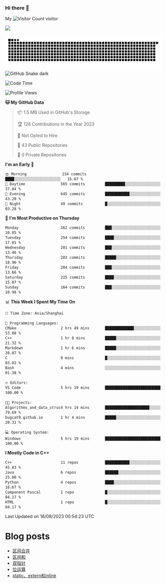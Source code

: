 ### Hi there 👋

My ![Visitor Count](https://profile-counter.glitch.me/bugcat9/count.svg) visitor
<!--
**bugcat9/bugcat9** is a ✨ _special_ ✨ repository because its `README.md` (this file) appears on your GitHub profile.

Here are some ideas to get you started:

- 🔭 I’m currently working on ...
- 🌱 I’m currently learning ...
- 👯 I’m looking to collaborate on ...
- 🤔 I’m looking for help with ...
- 💬 Ask me about ...
- 📫 How to reach me: ...
- 😄 Pronouns: ...
- ⚡ Fun fact: ...
-->
![](https://github-readme-stats.vercel.app/api?username=bugcat9)

![GitHub Snake Light](https://raw.githubusercontent.com/bugcat9/bugcat9/output/github-contribution-grid-snake.svg#gh-light-mode-only)
![GitHub Snake dark](github-snake-dark.svg#gh-dark-mode-only)


<!--START_SECTION:waka-->
![Code Time](http://img.shields.io/badge/Code%20Time-880%20hrs%202%20mins-blue)

![Profile Views](http://img.shields.io/badge/Profile%20Views-5-blue)

**🐱 My GitHub Data** 

> 📦 1.5 MB Used in GitHub's Storage 
 > 
> 🏆 128 Contributions in the Year 2023
 > 
> 🚫 Not Opted to Hire
 > 
> 📜 43 Public Repositories 
 > 
> 🔑 0 Private Repositories 
 > 
**I'm an Early 🐤** 

```text
🌞 Morning                234 commits         ████░░░░░░░░░░░░░░░░░░░░░   15.67 % 
🌆 Daytime                565 commits         █████████░░░░░░░░░░░░░░░░   37.84 % 
🌃 Evening                645 commits         ███████████░░░░░░░░░░░░░░   43.20 % 
🌙 Night                  49 commits          █░░░░░░░░░░░░░░░░░░░░░░░░   03.28 % 
```
📅 **I'm Most Productive on Thursday** 

```text
Monday                   162 commits         ███░░░░░░░░░░░░░░░░░░░░░░   10.85 % 
Tuesday                  254 commits         ████░░░░░░░░░░░░░░░░░░░░░   17.01 % 
Wednesday                201 commits         ███░░░░░░░░░░░░░░░░░░░░░░   13.46 % 
Thursday                 283 commits         █████░░░░░░░░░░░░░░░░░░░░   18.96 % 
Friday                   204 commits         ███░░░░░░░░░░░░░░░░░░░░░░   13.66 % 
Saturday                 225 commits         ████░░░░░░░░░░░░░░░░░░░░░   15.07 % 
Sunday                   164 commits         ███░░░░░░░░░░░░░░░░░░░░░░   10.98 % 
```


📊 **This Week I Spent My Time On** 

```text
🕑︎ Time Zone: Asia/Shanghai

💬 Programming Languages: 
CMake                    2 hrs 49 mins       █████████████░░░░░░░░░░░░   53.08 % 
C++                      1 hr 8 mins         █████░░░░░░░░░░░░░░░░░░░░   21.32 % 
Markdown                 1 hr 6 mins         █████░░░░░░░░░░░░░░░░░░░░   20.87 % 
C                        9 mins              █░░░░░░░░░░░░░░░░░░░░░░░░   03.02 % 
Bash                     4 mins              ░░░░░░░░░░░░░░░░░░░░░░░░░   01.38 % 

🔥 Editors: 
VS Code                  5 hrs 19 mins       █████████████████████████   100.00 % 

🐱‍💻 Projects: 
Algorithms_and_data_struc4 hrs 14 mins       ████████████████████░░░░░   79.69 % 
bugcat9.github.io        1 hr 4 mins         █████░░░░░░░░░░░░░░░░░░░░   20.31 % 

💻 Operating System: 
Windows                  5 hrs 19 mins       █████████████████████████   100.00 % 
```

**I Mostly Code in C++** 

```text
C++                      11 repos            ███████████░░░░░░░░░░░░░░   45.83 % 
Java                     6 repos             ██████░░░░░░░░░░░░░░░░░░░   25.00 % 
Python                   4 repos             ████░░░░░░░░░░░░░░░░░░░░░   16.67 % 
Component Pascal         1 repo              █░░░░░░░░░░░░░░░░░░░░░░░░   04.17 % 
HTML                     1 repo              █░░░░░░░░░░░░░░░░░░░░░░░░   04.17 % 
```




 Last Updated on 16/08/2023 00:54:23 UTC
<!--END_SECTION:waka-->
# Blog posts
<!-- BLOG-POST-LIST:START -->
- [区间合并](https://bugcat.top/2023/08/06/%E7%AE%97%E6%B3%95%E5%AD%A6%E4%B9%A0/8.%E5%8C%BA%E9%97%B4%E5%90%88%E5%B9%B6/)
- [区间和](https://bugcat.top/2023/08/06/%E7%AE%97%E6%B3%95%E5%AD%A6%E4%B9%A0/7.%E5%8C%BA%E9%97%B4%E5%92%8C/)
- [双指针](https://bugcat.top/2023/08/06/%E7%AE%97%E6%B3%95%E5%AD%A6%E4%B9%A0/6.%E5%8F%8C%E6%8C%87%E9%92%88/)
- [位运算](https://bugcat.top/2023/08/06/%E7%AE%97%E6%B3%95%E5%AD%A6%E4%B9%A0/5.%E4%BD%8D%E8%BF%90%E7%AE%97/)
- [static、extern和inline](https://bugcat.top/2023/08/05/C++/static%E3%80%81extern%E5%92%8Cinline/)
<!-- BLOG-POST-LIST:END -->
